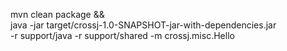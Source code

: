 mvn clean package && \
    java -jar target/crossj-1.0-SNAPSHOT-jar-with-dependencies.jar \
    -r support/java -r support/shared -m crossj.misc.Hello
